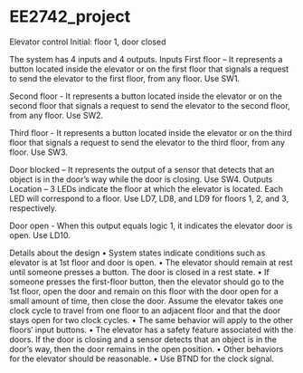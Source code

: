 # EE2742_project
Elevator control
Initial: floor 1, door closed

The system has 4 inputs and 4 outputs.
Inputs
First floor – It represents a button located inside the elevator or on the first floor that signals a request to send the elevator to the first floor, from any floor. Use SW1.

Second floor - It represents a button located inside the elevator or on the second floor that signals a request to send the elevator to the second floor, from any floor. Use SW2.

Third floor - It represents a button located inside the elevator or on the third floor that signals a request to send the elevator to the third floor, from any floor. Use SW3.

Door blocked – It represents the output of a sensor that detects that an object is in the door’s way while the door is closing. Use SW4.
Outputs
Location – 3 LEDs indicate the floor at which the elevator is located. Each LED will correspond to a floor. Use LD7, LD8, and LD9 for floors 1, 2, and 3, respectively.

Door open - When this output equals logic 1, it indicates the elevator door is open. Use LD10.

Details about the design
•	System states indicate conditions such as elevator is at 1st floor and door is open.
•	The elevator should remain at rest until someone presses a button. The door is closed in a rest state.
•	If someone presses the first-floor button, then the elevator should go to the 1st floor, open the door and remain on this floor with the door open for a small amount of time, then close the door. Assume the elevator takes one clock cycle to travel from one floor to an adjacent floor and that the door stays open for two clock cycles.
•	The same behavior will apply to the other floors’ input buttons.
•	The elevator has a safety feature associated with the doors. If the door is closing and a sensor detects that an object is in the door’s way, then the door remains in the open position.
•	Other behaviors for the elevator should be reasonable.
•	Use BTND for the clock signal.
